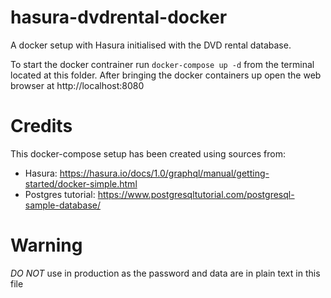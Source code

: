 # hasura-dvdrental-docker
A docker setup with Hasura initialised with the DVD rental database.

To start the docker contrainer run `docker-compose up -d` from the terminal located at this folder.
After bringing the docker containers up open the web browser at http://localhost:8080

# Credits
This docker-compose setup has been created using sources from:
- Hasura: https://hasura.io/docs/1.0/graphql/manual/getting-started/docker-simple.html
- Postgres tutorial: https://www.postgresqltutorial.com/postgresql-sample-database/

# Warning
*DO NOT* use in production as the password and data are in plain text in this file
